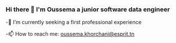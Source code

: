 ### Hi there 👋 I'm Oussema a junior software data engineer 

 -🔭 I’m currently seeking a first professional experience
 
 -📫 How to reach me: oussema.khorchani@esprit.tn
<!--
**OussemaKHORCHANI/OussemaKHORCHANI** is a ✨ _special_ ✨ repository because its `README.md` (this file) appears on your GitHub profile.

Here are some ideas to get you started:

- 🔭 I’m currently seeking a first professional experiance
- 🌱 I’m currently learning ...
- 👯 I’m looking to collaborate on ...
- 🤔 I’m looking for help with ...
- 💬 Ask me about ...
- 📫 How to reach me: oussema.khorchani@esprit.tn
- 😄 Pronouns: ...
- ⚡ Fun fact: ...
-->
